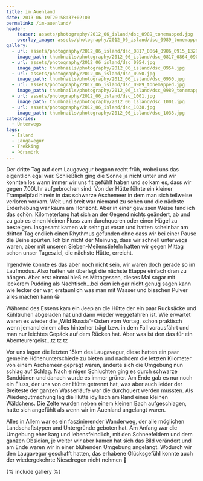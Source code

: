 ```yaml
---
title: im Auenland
date: 2013-06-19T20:58:37+02:00
permalink: /im-auenland/
header:
    teaser: assets/photography/2012_06_island/dsc_0989_tonemapped.jpg
    overlay_image: assets/photography/2012_06_island/dsc_0989_tonemapped.jpg
gallery:
  - url: assets/photography/2012_06_island/dsc_0817_0864_0906_0915_1329.jpg
    image_path: thumbnails/photography/2012_06_island/dsc_0817_0864_0906_0915_1329.jpg
  - url: assets/photography/2012_06_island/dsc_0954.jpg
    image_path: thumbnails/photography/2012_06_island/dsc_0954.jpg
  - url: assets/photography/2012_06_island/dsc_0950.jpg
    image_path: thumbnails/photography/2012_06_island/dsc_0950.jpg
  - url: assets/photography/2012_06_island/dsc_0989_tonemapped.jpg
    image_path: thumbnails/photography/2012_06_island/dsc_0989_tonemapped.jpg
  - url: assets/photography/2012_06_island/dsc_1001.jpg
    image_path: thumbnails/photography/2012_06_island/dsc_1001.jpg
  - url: assets/photography/2012_06_island/dsc_1038.jpg
    image_path: thumbnails/photography/2012_06_island/dsc_1038.jpg
categories:
  - Unterwegs
tags:
  - Island
  - Laugavegur
  - Trekking
  - Þórsmörk
---
```


Der dritte Tag auf dem Laugavegur begann recht früh, wobei uns das eigentlich egal war. 
Schließlich ging die Sonne ja nicht unter und wir konnten los wann immer wir uns fit gefühlt haben und so kam es, 
dass wir gegen 7.00Uhr aufgebrochen sind. Von der Hütte führte ein kleiner Trampelpfad hinein in das schwarze Aschemeer 
in dem man sich teilweise verloren vorkam. Weit und breit war niemand zu sehen und die nächste Erderhebung war kaum am Horizont. 
Aber in einer gewissen Weise fand ich das schön. Kilometerlang hat sich an der Gegend nichts geändert, 
ab und zu gab es einen kleinen Fluss zum durchqueren oder einen Hügel zu besteigen. Insgesamt kamen wir sehr gut voran 
und hatten scheinbar am dritten Tag endlich einen Rhythmus gefunden ohne dass wir bei einer Pause die Beine spürten. 
Ich bin nicht der Meinung, dass wir schnell unterwegs waren, aber mit unseren Sieben-Meilenstiefeln hatten wir gegen Mittag schon unser Tagesziel, 
die nächste Hütte, erreicht.

Irgendwie konnte es das aber noch nicht sein, wir waren doch gerade so im Laufmodus. 
Also hatten wir überlegt die nächste Etappe einfach dran zu hängen. Aber erst einmal hieß es Mittagessen, 
dieses Mal sogar mit leckerem Pudding als Nachtisch…bei dem ich gar nicht genug sagen kann wie lecker der war, 
erstaunlich was man mit Wasser und bisschen Pulver alles machen kann 😀  
  
Während des Essens kam ein Jeep an die Hütte der ein paar Rucksäcke und Kühltruhen abgeladen hat und dann wieder weggefahren ist. 
Wie erwartet waren es wieder die „Wild Russia“-Kisten vom Vortag, schon praktisch wenn jemand einem alles hinterher trägt bzw. 
in dem Fall vorausfährt und man nur leichtes Gepäck auf dem Rücken hat. Aber was ist den das für ein Abenteurergeist…tz tz tz

Vor uns lagen die letzten 15km des Laugavegur, diese hatten ein paar gemeine Höhenunterschiede zu bieten und nachdem 
die letzten Kilometer von einem Aschemeer geprägt waren, änderte sich die Umgebung nun schlag auf Schlag. 
Nach einigen Schluchten ging es durch schwarze Sanddünen und danach wurde es immer grüner. Am Ende gab es nur noch ein Fluss, 
der uns von der Hütte getrennt hat, was aber auch leider der Breiteste der ganzen Wasserläufe war die durchquert werden mussten. 
Als Wiedergutmachung lag die Hütte idyllisch am Rand eines kleinen Wäldchens. Die Zelte wurden neben einem kleinen Bach aufgeschlagen, 
hatte sich angefühlt als wenn wir im Auenland angelangt waren.

Alles in Allem war es ein faszinierender Wanderweg, der alle möglichen Landschaftstypen und Untergründe geboten hat. 
Am Anfang war die Umgebung eher karg und lebensfeindlich, mit den Schneefeldern und dem ganzen Obsidian, 
je weiter wir aber kamen hat sich das Bild verändert und am Ende waren wir in einer blühenden Umgebung angelangt.
Wodurch wir den Laugavegur geschafft hatten, das erhabene Glücksgefühl konnte auch der wiedergekehrte Nieselregen nicht nehmen 🙂

{% include gallery %}
